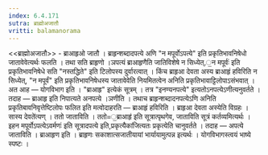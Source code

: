 ```yaml
---
index: 6.4.171
sutra: ब्राह्मोअजातौ
vritti: balamanorama
---
```


<<ब्राह्मोअजातौ>> - ब्राआहृओ जातौ । ब्राहृन्शब्दादपत्ये अणि "न मपूर्वोऽपत्ये" इति प्रकृतिभावनिषेधो जातावेवेत्यर्थः फलति । तथा सति ब्राहृणो ।ञपत्यं ब्राआहृणैति जातिविशेषे न सिध्येत्,॒न मपूर्वः॑ इति प्रकृतिभावनिषेधे सति "नस्तद्धिते" इति टिलोपस्य दुर्वारत्वात् । किंच ब्राहृआ देवता अस्य ब्राआहृं हविरिति न सिध्येत्, "न मपूर्वं" इति प्रकृतिभावनिषेधस्य जातावेवेति नियमितत्वेन अनिति प्रकृतिभावाट्टिलोपाऽसंभवात् । अत आह — योगविभाग इति । "ब्राआहृ" इत्येकं सूत्रम् । तत्र "इनण्यनपत्ये" इत्यतोऽनपत्येऽणीत्यनुवर्तते । तदाह — ब्राआहृ इति निपात्यते अनपत्ये ।ञणीति । तथाच ब्राहृन्शब्दादनपत्येऽणि अनिति प्रकृतिबावनिवृत्तेष्टिलोपः फलित इति मत्वोदाहरति — ब्राआहृं हविरिति । ब्राहृआ देवता अस्येति विग्रहः ।सास्य देवते॑त्यण् । ततो जाताविति । ततो=॒ब्राआहृ॑ इति सूत्रात्पृथगेव, जाताविति सूत्रं कर्तव्यमित्यर्थः । इहन मपूर्वोऽपत्येऽवर्मणः॑ इति सूत्रादपत्ये इति,प्रकृत्यैका॑जित्यतः प्रकृत्येति चानुवर्तते । तदाह — अपत्ये जाताविति । ब्राआहृण इति । ब्राहृणः सकाशात्सजातीयायां भार्यायामुत्पन्न इत्यर्थः । योगविभागस्त्वयं भाष्ये स्पष्टः ।